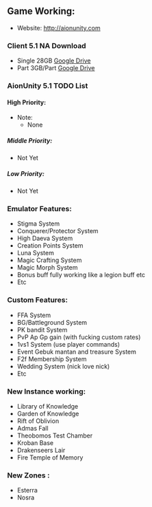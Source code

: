 ## Game Working:
* Website: http://aionunity.com

### Client 5.1 NA Download
* Single 28GB
[Google Drive](https://drive.google.com/uc?id=0B5NUNus3pLrsYWN4T1d6cldPSEE&export=download)
* Part 3GB/Part
[Google Drive](https://drive.google.com/drive/folders/0Bxuw91EoqaKPYU1JN2x5RjQzbTg)

### AionUnity 5.1 TODO List

#### High Priority:
* Note:
  - None

##### Middle Priority:
* Not Yet

##### Low Priority:
* Not Yet

### Emulator Features:
* Stigma System 
* Conquerer/Protector System
* High Daeva System
* Creation Points System
* Luna System
* Magic Crafting System
* Magic Morph System
* Bonus buff fully working like a legion buff etc
* Etc
### Custom Features:
* FFA System
* BG/Battleground System
* PK bandit System
* PvP Ap Gp gain (with fucking custom rates)
* 1vs1 System (use player commands)
* Event Gebuk mantan and treasure System
* F2f Membership System
* Wedding System (nick love nick)
* Etc
### New Instance working:
* Library of Knowledge
* Garden of Knowledge
* Rift of Oblivion
* Admas Fall
* Theobomos Test Chamber
* Kroban Base
* Drakenseers Lair
* Fire Temple of Memory
### New Zones :
* Esterra
* Nosra

